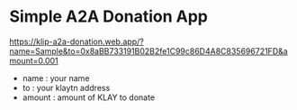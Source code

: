 # Simple A2A Donation App

https://klip-a2a-donation.web.app/?name=Sample&to=0x8aBB733191B02B2fe1C99c86D4A8C835696721FD&amount=0.001

- name : your name
- to : your klaytn address
- amount : amount of KLAY to donate

